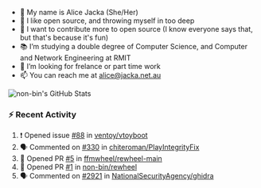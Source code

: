 - 👋 My name is Alice Jacka (She/Her)
- 💞️ I like open source, and throwing myself in too deep
- 🌱 I want to contribute more to open source (I know everyone says that, but that's because it's fun)
- 📚 I’m studying a double degree of Computer Science, and Computer and Network Engineering at RMIT
- 👀 I’m looking for frelance or part time work
- 📫 You can reach me at [alice@jacka.net.au][email]

<img alt="non-bin's GitHub Stats" src="https://github-readme-stats.vercel.app/api?username=non-bin&count_private=true&show_icons=true&theme=dark&hide_border=true" />

### :zap: Recent Activity

<!--START_SECTION:activity-->
1. ❗️ Opened issue [#88](https://github.com/ventoy/vtoyboot/issues/88) in [ventoy/vtoyboot](https://github.com/ventoy/vtoyboot)
2. 🗣 Commented on [#330](https://github.com/chiteroman/PlayIntegrityFix/issues/330) in [chiteroman/PlayIntegrityFix](https://github.com/chiteroman/PlayIntegrityFix)
3. 💪 Opened PR [#5](https://github.com/ffmwheel/rewheel-main/pull/5) in [ffmwheel/rewheel-main](https://github.com/ffmwheel/rewheel-main)
4. 💪 Opened PR [#1](https://github.com/non-bin/rewheel/pull/1) in [non-bin/rewheel](https://github.com/non-bin/rewheel)
5. 🗣 Commented on [#2921](https://github.com/NationalSecurityAgency/ghidra/issues/2921) in [NationalSecurityAgency/ghidra](https://github.com/NationalSecurityAgency/ghidra)
<!--END_SECTION:activity-->


[website]: https://hihello.me/p/71c781e8-9bce-4bbe-923f-bb847fcbbebd "HiHello Card"
[email]: mailto:alice@jacka.net.au "alice@jacka.net.au"

<!--
**jamesgeorge007/jamesgeorge007** is a ✨ _special_ ✨ repository because its `README.md` (this file) appears on your GitHub profile.

Here are some ideas to get you started:

- 🌱 I’m currently learning ...
- 👯 I’m looking to collaborate on ...
- 🤔 I’m looking for help with ...
- 💬 Ask me about ...
- 😄 Pronouns: ...
- ⚡ Fun fact: ...
-->
